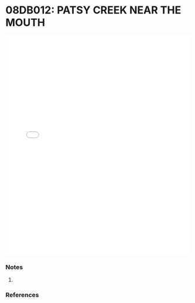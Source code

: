 # 08DB012: PATSY CREEK NEAR THE MOUTH

<iframe src="/_static/stations/08DB012_fdc.html" width="100%" height="600" frameborder="0"></iframe>

### Notes
1. 

### References

